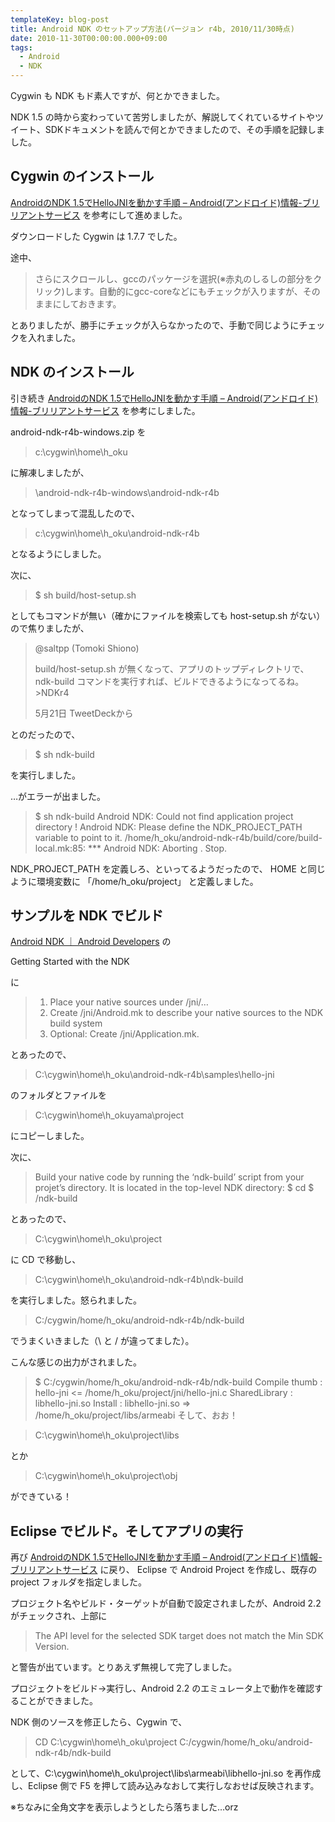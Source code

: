 ```yaml
---
templateKey: blog-post
title: Android NDK のセットアップ方法(バージョン r4b, 2010/11/30時点)
date: 2010-11-30T00:00:00.000+09:00
tags:
  - Android
  - NDK
---
```

Cygwin も NDK もド素人ですが、何とかできました。
<!--more-->
NDK 1.5 の時から変わっていて苦労しましたが、解説してくれているサイトやツイート、SDKドキュメントを読んで何とかできましたので、その手順を記録しました。

## Cygwin のインストール
[AndroidのNDK 1.5でHelloJNIを動かす手順 – Android(アンドロイド)情報-ブリリアントサービス](http://d.hatena.ne.jp/bs-android/20090707/1246952991#) を参考にして進めました。

ダウンロードした Cygwin は 1.7.7 でした。

途中、

> さらにスクロールし、gccのパッケージを選択(※赤丸のしるしの部分をクリック)します。自動的にgcc-coreなどにもチェックが入りますが、そのままにしておきます。

とありましたが、勝手にチェックが入らなかったので、手動で同じようにチェックを入れました。

## NDK のインストール
引き続き [AndroidのNDK 1.5でHelloJNIを動かす手順 – Android(アンドロイド)情報-ブリリアントサービス](http://d.hatena.ne.jp/bs-android/20090707/1246952991#) を参考にしました。

android-ndk-r4b-windows.zip を

> c:\cygwin\home\h_oku

に解凍しましたが、

> \android-ndk-r4b-windows\android-ndk-r4b

となってしまって混乱したので、

> c:\cygwin\home\h_oku\android-ndk-r4b

となるようにしました。

次に、

> $ sh build/host-setup.sh

としてもコマンドが無い（確かにファイルを検索しても host-setup.sh がない）ので焦りましたが、

> @saltpp (Tomoki Shiono)
>
> build/host-setup.sh が無くなって、アプリのトップディレクトリで、ndk-build コマンドを実行すれば、ビルドできるようになってるね。>NDKr4
>
> 5月21日 TweetDeckから

とのだったので、

> $ sh ndk-build

を実行しました。

…がエラーが出ました。

> $ sh ndk-build
> Android NDK: Could not find application project directory !
> Android NDK: Please define the NDK_PROJECT_PATH variable to point to it.
> /home/h_oku/android-ndk-r4b/build/core/build-local.mk:85: *** 
> Android NDK: Aborting    .  Stop.

NDK_PROJECT_PATH を定義しろ、といってるようだったので、 HOME と同じように環境変数に 「/home/h_oku/project」 と定義しました。

## サンプルを NDK でビルド
[Android NDK ｜ Android Developers](http://developer.android.com/sdk/ndk/index.html) の

Getting Started with the NDK

に

> 1. Place your native sources under /jni/…
> 2. Create /jni/Android.mk to describe your native sources to the NDK build system
> 3. Optional: Create /jni/Application.mk.

とあったので、

> C:\cygwin\home\h_oku\android-ndk-r4b\samples\hello-jni

のフォルダとファイルを

> C:\cygwin\home\h_okuyama\project

にコピーしました。

次に、

> Build your native code by running the ‘ndk-build’ script from your projet’s directory. It is located in the top-level NDK directory: $ cd $ /ndk-build

とあったので、

> C:\cygwin\home\h_oku\project

に CD で移動し、

> C:\cygwin\home\h_oku\android-ndk-r4b\ndk-build

を実行しました。怒られました。

> C:/cygwin/home/h_oku/android-ndk-r4b/ndk-build

でうまくいきました（\ と / が違ってました）。

こんな感じの出力がされました。

> $ C:/cygwin/home/h_oku/android-ndk-r4b/ndk-build
> Compile thumb  : hello-jni <= /home/h_oku/project/jni/hello-jni.c
> SharedLibrary  : libhello-jni.so
> Install        : libhello-jni.so => /home/h_oku/project/libs/armeabi
そして、おお！

> C:\cygwin\home\h_oku\project\libs

とか

> C:\cygwin\home\h_oku\project\obj

ができている！

## Eclipse でビルド。そしてアプリの実行
再び [AndroidのNDK 1.5でHelloJNIを動かす手順 – Android(アンドロイド)情報-ブリリアントサービス](http://d.hatena.ne.jp/bs-android/20090707/1246952991#) に戻り、 Eclipse で Android Project を作成し、既存の project フォルダを指定しました。

プロジェクト名やビルド・ターゲットが自動で設定されましたが、Android 2.2 がチェックされ、上部に

> The API level for the selected SDK target does not match the Min SDK Version.

と警告が出ています。とりあえず無視して完了しました。

プロジェクトをビルド→実行し、Android 2.2 のエミュレータ上で動作を確認することができました。

NDK 側のソースを修正したら、Cygwin で、

> CD C:\cygwin\home\h_oku\project
> C:/cygwin/home/h_oku/android-ndk-r4b/ndk-build

として、C:\cygwin\home\h_oku\project\libs\armeabi\libhello-jni.so を再作成し、Eclipse 側で F5 を押して読み込みなおして実行しなおせば反映されます。

※ちなみに全角文字を表示しようとしたら落ちました…orz